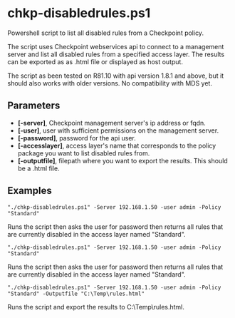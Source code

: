 # chkp-disabledrules.ps1
Powershell script to list all disabled rules from a Checkpoint policy.

The script uses Checkpoint webservices api to connect to a management server and list all disabled rules from a specified access layer. The results can be exported as as .html file or displayed as host output. 

The script as been tested on R81.10 with api version 1.8.1 and above, but it should also works with older versions. No compatibility with MDS yet. 

## Parameters

- **[-server]**, Checkpoint management server's ip address or fqdn.
- **[-user]**, user with sufficient permissions on the management server.
- **[-password]**, password for the api user.
- **[-accesslayer]**, access layer's name that corresponds to the policy package you want to list disabled rules from.
- **[-outputfile]**, filepath where you want to export the results. This should be a .html file.

## Examples

```
"./chkp-disabledrules.ps1" -Server 192.168.1.50 -user admin -Policy "Standard"
```

Runs the script then asks the user for password then returns all rules that are currently disabled in the access layer named "Standard".

```
"./chkp-disabledrules.ps1" -Server 192.168.1.50 -user admin -Policy "Standard"
```

Runs the script then asks the user for password then returns all rules that are currently disabled in the access layer named "Standard".

```
"./chkp-disabledrules.ps1" -Server 192.168.1.50 -user admin -Policy "Standard" -Outputfile "C:\Temp\rules.html"
```

Runs the script and export the results to C:\Temp\rules.html.
